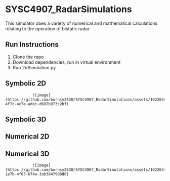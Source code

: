 # SYSC4907_RadarSimulations




This simulator does a variety of numerical and mathematical calculations relating to the operation of bistatic radar.

## Run Instructions 
1) Clone the repo 
2) Download dependencies, run in virtual environment
3) Run 2dSimulation.py

## Symbolic 2D
                ![image](https://github.com/burnsy2830/SYSC4907_RadarSimulations/assets/102264466/b7e96033-4f7c-4c7e-adec-d607b973c2bf)

## Symbolic 3D 

## Numerical 2D 

## Numerical 3D
                ![image](https://github.com/burnsy2830/SYSC4907_RadarSimulations/assets/102264466/b1603d14-1e7b-4f03-b74a-3ab3847988d0)



